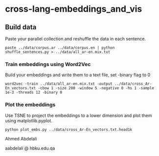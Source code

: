 # cross-lang-embeddings_and_vis


## Build data
Paste your parallel collection and reshuffle the data in each sentence. 

	paste ../data/corpus.ar ../data/corpus.en | python shuffle_sentences.py > ../data/all_ar-en.mix.txt

### Train embeddings using Word2Vec
Build your embeddings and write them to a text file, set -binary flag to 0

	word2vec -train ../data/all_ar-en.mix.txt -output ../data/cross_Ar-En_vectors.txt -cbow 1 -size 200 -window 5 -negative 0 -hs 1 -sample 1e-3 -threads 12 -binary 0

### Plot the embeddings
Use TSNE to project the embeddings to a lower dimension and plot them using matplotlib.pyplot.

	python plot_embs.py ../data/cross_Ar-En_vectors.txt.head1k


Ahmed Abdelali

aabdelali @ hbku.edu.qa
 

